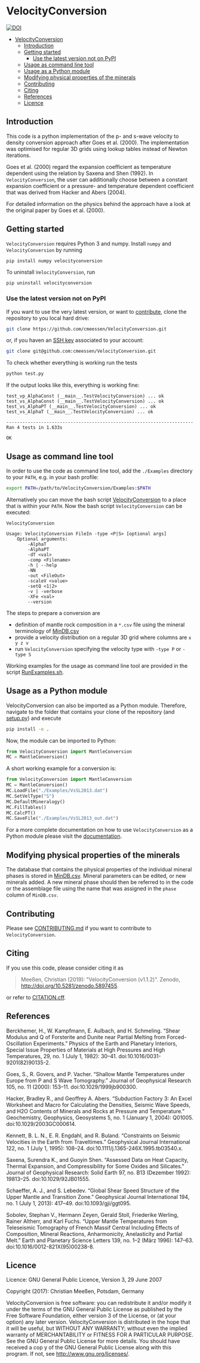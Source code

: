 # VelocityConversion

[![DOI](https://zenodo.org/badge/87794116.svg)](https://zenodo.org/badge/latestdoi/87794116)

- [VelocityConversion](#velocityconversion)
  - [Introduction](#introduction)
  - [Getting started](#getting-started)
    - [Use the latest version not on PyPI](#use-the-latest-version-not-on-pypi)
  - [Usage as command line tool](#usage-as-command-line-tool)
  - [Usage as a Python module](#usage-as-a-python-module)
  - [Modifying physical properties of the minerals](#modifying-physical-properties-of-the-minerals)
  - [Contributing](#contributing)
  - [Citing](#citing)
  - [References](#references)
  - [Licence](#licence)

## Introduction

This code is a python implementation of the p- and s-wave velocity to density
conversion approach after Goes et al. (2000). The implementation was optimised
for regular 3D grids using lookup tables instead of Newton iterations.

Goes et al. (2000) regard the expansion coefficient as temperature dependent
using the relation by Saxena and Shen (1992). In `VelocityConversion`, the user
can additionally choose between a constant expansion coefficient or a pressure-
and temperature dependent coefficient that was derived from Hacker and Abers
(2004).

For detailed information on the physics behind the approach have a look at the
original paper by Goes et al. (2000).

## Getting started

`VelocityConversion` requires Python 3 and numpy. Install `numpy` and
`VelocityConversion` by running

```bash
pip install numpy velocityconversion
```

To uninstall `VelocityConversion`, run

```bash
pip uninstall velocityconversion
```

### Use the latest version not on PyPI

If you want to use the very latest version, or want to
[contribute](#contributing), clone the repository to you local hard drive:

```bash
git clone https://github.com/cmeessen/VelocityConversion.git
```

or, if you haven an [SSH key](https://docs.github.com/en/free-pro-team@latest/github/authenticating-to-github/generating-a-new-ssh-key-and-adding-it-to-the-ssh-agent)
associated to your account:

```bash
git clone git@github.com:cmeessen/VelocityConversion.git
```

To check whether everything is working run the tests

```bash
python test.py
```

If the output looks like this, everything is working fine:

```
test_vp_AlphaConst (__main__.TestVelocityConversion) ... ok
test_vs_AlphaConst (__main__.TestVelocityConversion) ... ok
test_vs_AlphaPT (__main__.TestVelocityConversion) ... ok
test_vs_AlphaT (__main__.TestVelocityConversion) ... ok

----------------------------------------------------------------------
Ran 4 tests in 1.633s

OK
```

## Usage as command line tool

In order to use the code as command line tool, add the `./Examples` directory
to your `PATH`, e.g. in your bash profile:

```bash
export PATH=/path/to/VelocityConversion/Examples:$PATH
```

Alternatively you can move the bash script
[VelocityConversion](./Examples/VelocityConversion) to a place that is within
your `PATH`. Now the bash script `VelocityConversion` can be executed:

```
VelocityConversion

Usage: VelocityConversion FileIn -type <P|S> [optional args]
    Optional arguments:
        -AlphaT
        -AlphaPT
        -dT <val>
        -comp <Filename>
        -h | --help
        -NN
        -out <FileOut>
        -scaleV <value>
        -setQ <1|2>
        -v | -verbose
        -XFe <val>
        --version
```

The steps to prepare a conversion are

- definition of mantle rock composition in a `*.csv` file using the mineral
  terminology of [MinDB.csv](./VelocityConversion/MinDB.csv)
- provide a velocity distribution on a regular 3D grid where columns are `x y z
  v`
- run `VelocityConversion` specifying the velocity type with `-type P` or
  `-type S`

Working examples for the usage as command line tool are provided in the script
[RunExamples.sh](./Examples/RunExamples.sh).

## Usage as a Python module

VelocityConversion can also be imported as a Python module. Therefore, navigate
to the folder that contains your clone of the repository (and
[setup.py](./setup.py)) and execute

```bash
pip install -e .
```

Now, the module can be imported to Python:

```python
from VelocityConversion import MantleConversion
MC = MantleConversion()
```

A short working example for a conversion is:

```python
from VelocityConversion import MantleConversion
MC = MantleConversion()
MC.LoadFile("./Examples/VsSL2013.dat")
MC.SetVelType("S")
MC.DefaultMineralogy()
MC.FillTables()
MC.CalcPT()
MC.SaveFile("./Examples/VsSL2013_out.dat")
```

For a more complete documentation on how to use `VelocityConversion` as a Python
module please visit the
[documentation](https://cmeessen.github.io/VelocityConversion/).

## Modifying physical properties of the minerals

The database that contains the physical properties of the individual mineral
phases is stored in [MinDB.csv](./VelocityConversion/MinDB.csv).
Mineral parameters can be edited, or new minerals added. A new mineral phase
should then be referred to in the code or the assemblage file using the name
that was assigned in the `phase` column of `MinDB.csv`.

## Contributing

Please see [CONTRIBUTING.md](./CONTRIBUTING.md) if you want to contribute to
`VelocityConversion`.

## Citing

If you use this code, please consider citing it as

> Meeßen, Christian (2019): "VelocityConversion (v1.1.2)". Zenodo,
> http://doi.org/10.5281/zenodo.5897455.

or refer to [CITATION.cff](./CITATION.cff).

## References

Berckhemer, H., W. Kampfmann, E. Aulbach, and H. Schmeling. “Shear Modulus and
Q of Forsterite and Dunite near Partial Melting from Forced-Oscillation
Experiments.” Physics of the Earth and Planetary Interiors, Special Issue
Properties of Materials at High Pressures and High Temperatures, 29, no. 1
(July 1, 1982): 30–41. doi:10.1016/0031-9201(82)90135-2.

Goes, S., R. Govers, and P. Vacher. “Shallow Mantle Temperatures under Europe
from P and S Wave Tomography.” Journal of Geophysical Research 105, no. 11
(2000): 153–11. doi:10.1029/1999jb900300.

Hacker, Bradley R., and Geoffrey A. Abers. “Subduction Factory 3: An Excel
Worksheet and Macro for Calculating the Densities, Seismic Wave Speeds, and H2O
Contents of Minerals and Rocks at Pressure and Temperature.” Geochemistry,
Geophysics, Geosystems 5, no. 1 (January 1, 2004): Q01005.
doi:10.1029/2003GC000614.

Kennett, B. L. N., E. R. Engdahl, and R. Buland. “Constraints on Seismic
Velocities in the Earth from Traveltimes.” Geophysical Journal International
122, no. 1 (July 1, 1995): 108–24. doi:10.1111/j.1365-246X.1995.tb03540.x.

Saxena, Surendra K., and Guoyin Shen. “Assessed Data on Heat Capacity, Thermal
Expansion, and Compressibility for Some Oxides and Silicates.” Journal of
Geophysical Research: Solid Earth 97, no. B13 (Dezember 1992): 19813–25.
doi:10.1029/92JB01555.

Schaeffer, A. J., and S. Lebedev. “Global Shear Speed Structure of the Upper
Mantle and Transition Zone.” Geophysical Journal International 194, no. 1 (July
1, 2013): 417–49. doi:10.1093/gji/ggt095.

Sobolev, Stephan V., Hermann Zeyen, Gerald Stoll, Friederike Werling, Rainer
Altherr, and Karl Fuchs. “Upper Mantle Temperatures from Teleseismic Tomography
of French Massif Central Including Effects of Composition, Mineral Reactions,
Anharmonicity, Anelasticity and Partial Melt.” Earth and Planetary Science
Letters 139, no. 1–2 (März 1996): 147–63. doi:10.1016/0012-821X(95)00238-8.

## Licence

Licence: GNU General Public Licence, Version 3, 29 June 2007

Copyright (2017): Christian Meeßen, Potsdam, Germany

VelocityConversion is free software: you can redistribute it and/or modify it
under the terms of the GNU General Public License as published by the Free
Software Foundation, either version 3 of the License, or (at your option) any
later version. VelocityConversion is distributed in the hope that it will be
useful, but WITHOUT ANY WARRANTY; without even the implied warranty of
MERCHANTABILITY or FITNESS FOR A PARTICULAR PURPOSE. See the GNU General Public
License for more details. You should have received a cop y of the GNU General
Public License along with this program. If not, see
http://www.gnu.org/licenses/.
